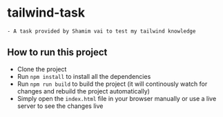 # tailwind-task

    - A task provided by Shamim vai to test my tailwind knowledge

## How to run this project

- Clone the project
- Run `npm install` to install all the dependencies
- Run `npm run build` to build the project (it will continously watch for changes and rebuild the project automatically)
- Simply open the `index.html` file in your browser manually or use a live server to see the changes live
